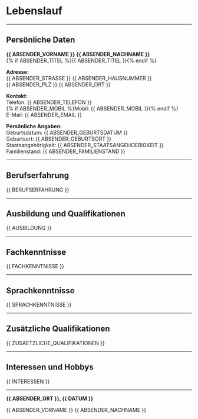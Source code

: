 # Lebenslauf

---

## Persönliche Daten

**{{ ABSENDER_VORNAME }} {{ ABSENDER_NACHNAME }}**  
{% if ABSENDER_TITEL %}{{ ABSENDER_TITEL }}{% endif %}  

**Adresse:**  
{{ ABSENDER_STRASSE }} {{ ABSENDER_HAUSNUMMER }}  
{{ ABSENDER_PLZ }} {{ ABSENDER_ORT }}  

**Kontakt:**  
Telefon: {{ ABSENDER_TELEFON }}  
{% if ABSENDER_MOBIL %}Mobil: {{ ABSENDER_MOBIL }}{% endif %}  
E-Mail: {{ ABSENDER_EMAIL }}  

**Persönliche Angaben:**  
Geburtsdatum: {{ ABSENDER_GEBURTSDATUM }}  
Geburtsort: {{ ABSENDER_GEBURTSORT }}  
Staatsangehörigkeit: {{ ABSENDER_STAATSANGEHOERIGKEIT }}  
Familienstand: {{ ABSENDER_FAMILIENSTAND }}  

---

## Berufserfahrung

{{ BERUFSERFAHRUNG }}

---

## Ausbildung und Qualifikationen

{{ AUSBILDUNG }}

---

## Fachkenntnisse

{{ FACHKENNTNISSE }}

---

## Sprachkenntnisse

{{ SPRACHKENNTNISSE }}

---

## Zusätzliche Qualifikationen

{{ ZUSAETZLICHE_QUALIFIKATIONEN }}

---

## Interessen und Hobbys

{{ INTERESSEN }}

---

**{{ ABSENDER_ORT }}, {{ DATUM }}**

{{ ABSENDER_VORNAME }} {{ ABSENDER_NACHNAME }}